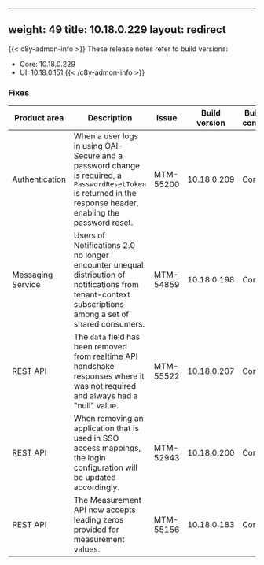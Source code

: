 
---
weight: 49
title: 10.18.0.229
layout: redirect
---

{{< c8y-admon-info >}}
These release notes refer to build versions:
- Core: 10.18.0.229
- UI: 10.18.0.151
{{< /c8y-admon-info >}}


### Fixes

<table>
<colgroup>
<col style="width: 15%;">
<col style="width:50%;">
<col style="width: 10%;">
<col style="width: 12%;">
<col style="width: 13%;">
</colgroup>
<thead><tr>
<th>
Product area</th>
<th>
Description</th>
<th>
Issue</th>
<th>
Build version</th>
<th>Build comp.</th>
</tr>
</thead><tbody>

<tr>
<td>Authentication</td>
<td>When a user logs in using OAI-Secure and a password change is required, a <code>PasswordResetToken</code> is returned in the response header, enabling the password reset.</td>
<td>MTM-55200</td>
<td>10.18.0.209</td>
<td>Core</td>
</tr>

<tr>
<td>Messaging Service</td>
<td>Users of Notifications 2.0 no longer encounter unequal distribution of notifications from tenant-context subscriptions among a set of shared consumers.</td>
<td>MTM-54859</td>
<td>10.18.0.198</td>
<td>Core</td>
</tr>

<tr>
<td>REST API</td>
<td>The <code>data</code> field has been removed from realtime API handshake responses where it was not required and always had a "null" value.</td>
<td>MTM-55522</td>
<td>10.18.0.207</td>
<td>Core</td>
</tr>

<tr>
<td>REST API</td>
<td>When removing an application that is used in SSO access mappings, the login configuration will be updated accordingly.</td>
<td>MTM-52943</td>
<td>10.18.0.200</td>
<td>Core</td>
</tr>

<tr>
<td>REST API</td>
<td>The Measurement API now accepts leading zeros provided for measurement values.</td>

<td>MTM-55156</td>
<td>10.18.0.183</td>
<td>Core</td>
</tr>

</tbody></table>
